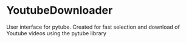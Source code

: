 # YoutubeDownloader
User interface for pytube. Created for fast selection and download of Youtube videos using the pytube library
